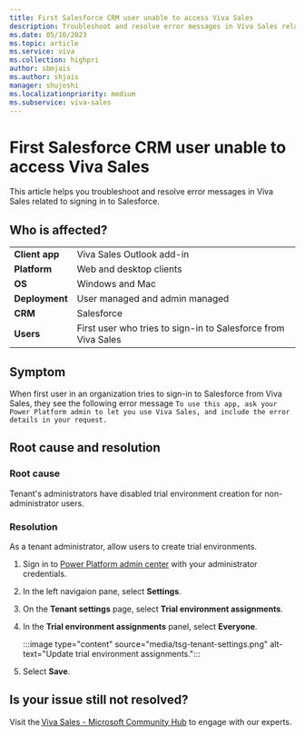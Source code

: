 ```yaml
---
title: First Salesforce CRM user unable to access Viva Sales
description: Troubleshoot and resolve error messages in Viva Sales related to signing in to Salesforce.
ms.date: 05/10/2023
ms.topic: article
ms.service: viva
ms.collection: highpri
author: sbmjais
ms.author: shjais
manager: shujoshi
ms.localizationpriority: medium
ms.subservice: viva-sales
---
```


# First Salesforce CRM user unable to access Viva Sales

This article helps you troubleshoot and resolve error messages in Viva Sales related to signing in to Salesforce.

## Who is affected?

|  |  |
|---------|---------|
|**Client app**     |  Viva Sales Outlook add-in        |
|**Platform**     | Web and desktop clients         |
|**OS**     | Windows and Mac         |
|**Deployment**     | User managed and admin managed       |
|**CRM**     | Salesforce        |
|**Users**     | First user who tries to sign-in to Salesforce from Viva Sales   |

## Symptom

When first user in an organization tries to sign-in to Salesforce from Viva Sales, they see the following error message `To use this app, ask your Power Platform admin to let you use Viva Sales, and include the error details in your request.`

## Root cause and resolution

### Root cause

Tenant's administrators have disabled trial environment creation for non-administrator users. 

### Resolution

As a tenant administrator, allow users to create trial environments.

1. Sign in to [Power Platform admin center](https://admin.powerplatform.microsoft.com/) with your administrator credentials.

2. In the left navigaion pane, select **Settings**.

3. On the **Tenant settings** page, select **Trial environment assignments**.

4. In the **Trial environment assignments** panel, select **Everyone**.

    :::image type="content" source="media/tsg-tenant-settings.png" alt-text="Update trial environment assignments.":::

5. Select **Save**.

## Is your issue still not resolved?

Visit the [Viva Sales - Microsoft Community Hub](https://techcommunity.microsoft.com/t5/viva-sales/bd-p/VivaSales) to engage with our experts.
